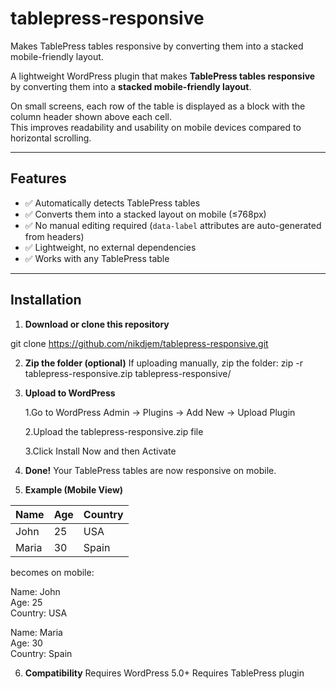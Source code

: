 # tablepress-responsive
Makes TablePress tables responsive by converting them into a stacked mobile-friendly layout.

A lightweight WordPress plugin that makes **TablePress tables responsive** by converting them into a **stacked mobile-friendly layout**.  

On small screens, each row of the table is displayed as a block with the column header shown above each cell.  
This improves readability and usability on mobile devices compared to horizontal scrolling.

---

## Features
- ✅ Automatically detects TablePress tables
- ✅ Converts them into a stacked layout on mobile (≤768px)
- ✅ No manual editing required (`data-label` attributes are auto-generated from headers)
- ✅ Lightweight, no external dependencies
- ✅ Works with any TablePress table

---

## Installation

   1. **Download or clone this repository**
   
   git clone https://github.com/nikdjem/tablepress-responsive.git


   2. **Zip the folder (optional)**
    If uploading manually, zip the folder:
    zip -r tablepress-responsive.zip tablepress-responsive/


   3. **Upload to WordPress**

       1.Go to WordPress Admin → Plugins → Add New → Upload Plugin

       2.Upload the tablepress-responsive.zip file

       3.Click Install Now and then Activate

   4. **Done!**
       Your TablePress tables are now responsive on mobile.


   5. **Example (Mobile View)**

   | Name  | Age | Country |
   | ----- | --- | ------- |
   | John  | 25  | USA     |
   | Maria | 30  | Spain   |

   becomes on mobile:

   Name: John<br>
   Age: 25<br>
   Country: USA<br>

   Name: Maria<br>
   Age: 30<br>
   Country: Spain<br>

   6. **Compatibility**
    Requires WordPress 5.0+
    Requires TablePress plugin
